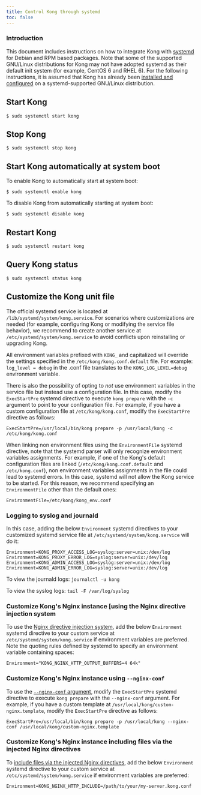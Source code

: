 ```yaml
---
title: Control Kong through systemd
toc: false
---
```


### Introduction

This document includes instructions on how to integrate Kong with
[systemd](https://freedesktop.org/wiki/Software/systemd/) for
Debian and RPM based packages. Note that some of the supported GNU/Linux
distributions for Kong may not have adopted systemd as their default init
system (for example, CentOS 6 and RHEL 6). For the following instructions, it
is assumed that Kong has already been [installed and
configured](https://konghq.com/install/) on a systemd-supported GNU/Linux
distribution.

## Start Kong

```
$ sudo systemctl start kong
```

## Stop Kong

```
$ sudo systemctl stop kong
```

## Start Kong automatically at system boot

To enable Kong to automatically start at system boot:

```
$ sudo systemctl enable kong
```

To disable Kong from automatically starting at system boot:

```
$ sudo systemctl disable kong
```

## Restart Kong

```
$ sudo systemctl restart kong
```

## Query Kong status

```
$ sudo systemctl status kong
```

## Customize the Kong unit file

The official systemd service is located at `/lib/systemd/system/kong.service`.
For scenarios where customizations are needed (for example, configuring Kong
or modifying the service file behavior), we recommend to create another
service at `/etc/systemd/system/kong.service` to avoid conflicts upon
reinstalling or upgrading Kong.

All environment variables prefixed with `KONG_` and capitalized will override
the settings specified in the `/etc/kong/kong.conf.default` file. For example:
`log_level = debug` in the .conf file translates to the `KONG_LOG_LEVEL=debug`
environment variable.

There is also the possibility of opting to _not_ use environment variables in
the service file but instead use a configuration file. In this case, modify
the `ExecStartPre` systemd directive to execute `kong prepare` with the `-c`
argument to point to your configuration file. For example, if you have a
custom configuration file at `/etc/kong/kong.conf`, modify the `ExecStartPre`
directive as follows:

```
ExecStartPre=/usr/local/bin/kong prepare -p /usr/local/kong -c /etc/kong/kong.conf
```

When linking non environment files using the `EnvironmentFile` systemd
directive, note that the systemd parser will only recognize environment
variables assignments. For example, if one of the Kong's default configuration
files are linked (`/etc/kong/kong.conf.default` and `/etc/kong.conf`), non
environment variables assignments in the file could lead to systemd errors. In
this case, systemd will not allow the Kong service to be started. For this
reason, we recommend specifying an `EnvironmentFile` other than the default
ones:

```
EnvironmentFile=/etc/kong/kong_env.conf
```

### Logging to syslog and journald

In this case, adding the below `Environment` systemd directives to your
customized systemd service file at `/etc/systemd/system/kong.service` will do
it:

```
Environment=KONG_PROXY_ACCESS_LOG=syslog:server=unix:/dev/log
Environment=KONG_PROXY_ERROR_LOG=syslog:server=unix:/dev/log
Environment=KONG_ADMIN_ACCESS_LOG=syslog:server=unix:/dev/log
Environment=KONG_ADMIN_ERROR_LOG=syslog:server=unix:/dev/log
```

To view the journald logs:
   `journalctl -u kong`

To view the syslog logs:
   `tail -F /var/log/syslog`

### Customize Kong's Nginx instance [using the Nginx directive injection system

To use the [Nginx directive injection system](/{{page.kong_version}}/configuration/#injecting-individual-nginx-directives),
add the below `Environment` systemd directive to your custom service at
`/etc/systemd/system/kong.service` if environment variables are preferred.
Note the quoting rules defined by systemd to specify an environment variable
containing spaces:

```
Environment="KONG_NGINX_HTTP_OUTPUT_BUFFERS=4 64k"
```

### Customize Kong's Nginx instance using `--nginx-conf`

To use the [`--nginx-conf` argument](/{{page.kong_version}}/configuration/#custom-nginx-templates),
modify the `ExecStartPre` systemd directive to execute `kong prepare` with the
`--nginx-conf` argument. For example, if you have a custom template at
`/usr/local/kong/custom-nginx.template`, modify the `ExecStartPre` directive
as follows:

```
ExecStartPre=/usr/local/bin/kong prepare -p /usr/local/kong --nginx-conf /usr/local/kong/custom-nginx.template
```

### Customize Kong's Nginx instance including files via the injected Nginx directives

To [include files via the injected Nginx
directives](/{{page.kong_version}}/configuration/#including-files-via-injected-nginx-directives),
add the below `Environment` systemd directive to your custom service at
`/etc/systemd/system/kong.service` if environment variables are preferred:

```
Environment=KONG_NGINX_HTTP_INCLUDE=/path/to/your/my-server.kong.conf
```

